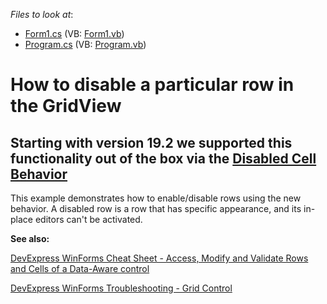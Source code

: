 <!-- default file list -->
*Files to look at*:

* [Form1.cs](./CS/WindowsApplication1/Form1.cs) (VB: [Form1.vb](./VB/WindowsApplication1/Form1.vb))
* [Program.cs](./CS/WindowsApplication1/Program.cs) (VB: [Program.vb](./VB/WindowsApplication1/Program.vb))
<!-- default file list end -->
# How to disable a particular row in the GridView

## Starting with version 19.2 we supported this functionality out of the box via the  [Disabled Cell Behavior](https://docs.devexpress.com/WindowsForms/401146/common-features/behaviors/disabled-cell-behavior?v=19.2)
<p>This example demonstrates how to enable/disable rows using the new behavior. A disabled row is a row that has specific appearance, and its in-place editors can't be activated.
</p>








<b>See also:</b>

[DevExpress WinForms Cheat Sheet - Access, Modify and Validate Rows and Cells of a Data-Aware control](https://go.devexpress.com/CheatSheets_WinForms_Examples_T904183.aspx)

[DevExpress WinForms Troubleshooting - Grid Control](https://go.devexpress.com/CheatSheets_WinForms_Examples_T934742.aspx)

<br/>
